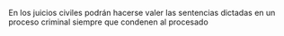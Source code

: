 En los juicios civiles podrán hacerse valer las sentencias dictadas en un proceso criminal siempre que condenen al procesado